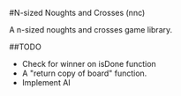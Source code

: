 #N-sized Noughts and Crosses (nnc)

A n-sized noughts and crosses game library.

##TODO

* Check for winner on isDone function
* A "return copy of board" function.
* Implement AI
